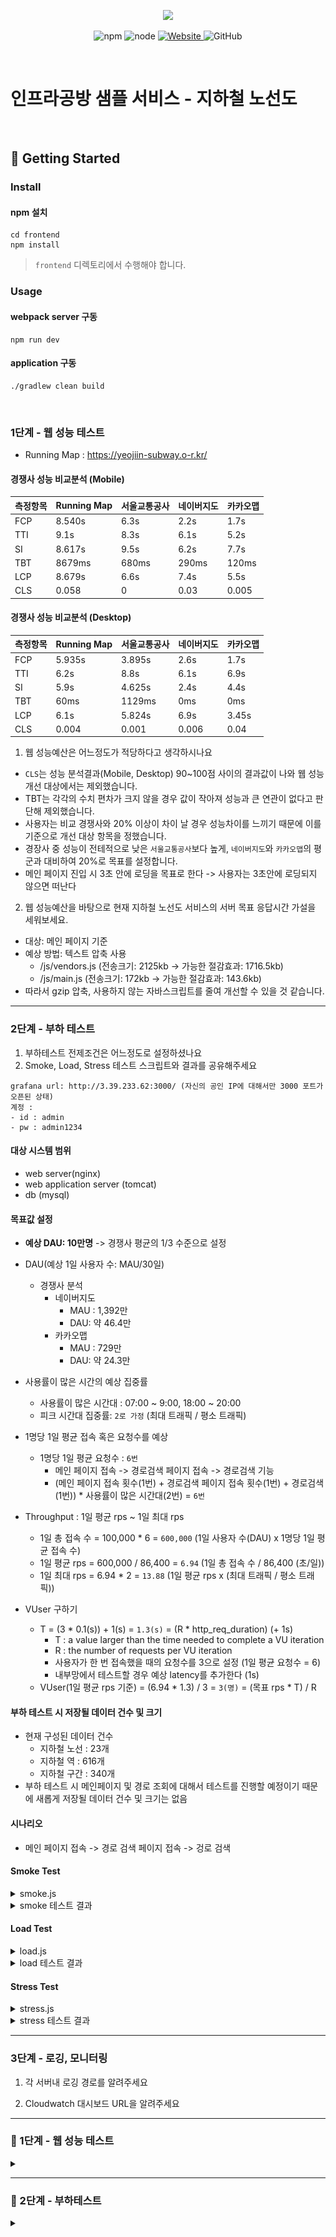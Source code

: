 <p align="center">
    <img width="200px;" src="https://raw.githubusercontent.com/woowacourse/atdd-subway-admin-frontend/master/images/main_logo.png"/>
</p>
<p align="center">
  <img alt="npm" src="https://img.shields.io/badge/npm-%3E%3D%205.5.0-blue">
  <img alt="node" src="https://img.shields.io/badge/node-%3E%3D%209.3.0-blue">
  <a href="https://edu.nextstep.camp/c/R89PYi5H" alt="nextstep atdd">
    <img alt="Website" src="https://img.shields.io/website?url=https%3A%2F%2Fedu.nextstep.camp%2Fc%2FR89PYi5H">
  </a>
  <img alt="GitHub" src="https://img.shields.io/github/license/next-step/atdd-subway-service">
</p>

<br>

# 인프라공방 샘플 서비스 - 지하철 노선도

<br>

## 🚀 Getting Started

### Install
#### npm 설치
```
cd frontend
npm install
```
> `frontend` 디렉토리에서 수행해야 합니다.

### Usage
#### webpack server 구동
```
npm run dev
```
#### application 구동
```
./gradlew clean build
```
<br>


### 1단계 - 웹 성능 테스트

- Running Map : https://yeojiin-subway.o-r.kr/

#### 경쟁사 성능 비교분석 (Mobile)

| 측정항목 | Running Map | 서울교통공사 | 네이버지도 | 카카오맵  |
|------|-------------|--------|-------|-------|
| FCP  | 8.540s      | 6.3s   | 2.2s  | 1.7s  |
| TTI  | 9.1s        | 8.3s   | 6.1s  | 5.2s  |
| SI   | 8.617s      | 9.5s   | 6.2s  | 7.7s  |
| TBT  | 8679ms      | 680ms  | 290ms | 120ms |
| LCP  | 8.679s      | 6.6s   | 7.4s  | 5.5s  |
| CLS  | 0.058       | 0      | 0.03  | 0.005 |

#### 경쟁사 성능 비교분석 (Desktop)

| 측정항목 | Running Map | 서울교통공사 | 네이버지도 | 카카오맵  |
|------|-------------|--------|-------|-------|
| FCP  | 5.935s      | 3.895s | 2.6s  | 1.7s  |
| TTI  | 6.2s        | 8.8s   | 6.1s  | 6.9s  |
| SI   | 5.9s        | 4.625s | 2.4s  | 4.4s  |
| TBT  | 60ms        | 1129ms | 0ms   | 0ms   |
| LCP  | 6.1s        | 5.824s | 6.9s  | 3.45s |
| CLS  | 0.004       | 0.001  | 0.006 | 0.04  |


1. 웹 성능예산은 어느정도가 적당하다고 생각하시나요
- `CLS`는 성능 분석결과(Mobile, Desktop) 90~100점 사이의 결과값이 나와 웹 성능 개선 대상에서는 제외했습니다. 
- TBT는 각각의 수치 편차가 크지 않을 경우 값이 작아져 성능과 큰 연관이 없다고 판단해 제외했습니다.
- 사용자는 비교 경쟁사와 20% 이상이 차이 날 경우 성능차이를 느끼기 때문에 이를 기준으로 개선 대상 항목을 정했습니다.
- 경장사 중 성능이 전테적으로 낮은 `서울교통공사`보다 높게, `네이버지도`와 `카카오맵`의 평군과 대비하여 20%로 목표를 설정합니다.
- 메인 페이지 진입 시 3초 안에 로딩을 목표로 한다 -> 사용자는 3초안에 로딩되지 않으면 떠난다

2. 웹 성능예산을 바탕으로 현재 지하철 노선도 서비스의 서버 목표 응답시간 가설을 세워보세요.
* 대상:  메인 페이지 기준
* 예상 방법: 텍스트 압축 사용
  - /js/vendors.js (전송크기: 2125kb -> 가능한 절감효과: 1716.5kb)
  - /js/main.js (전송크기: 172kb -> 가능한 절감효과: 143.6kb)
* 따라서 gzip 압축, 사용하지 않는 자바스크립트를 줄여 개선할 수 있을 것 같습니다.

---

### 2단계 - 부하 테스트 
1. 부하테스트 전제조건은 어느정도로 설정하셨나요
2. Smoke, Load, Stress 테스트 스크립트와 결과를 공유해주세요

```
grafana url: http://3.39.233.62:3000/ (자신의 공인 IP에 대해서만 3000 포트가 오픈된 상태)
계정 : 
- id : admin
- pw : admin1234
```

#### 대상 시스템 범위
- web server(nginx)
- web application server (tomcat)
- db (mysql)

#### 목표값 설정
- **예상 DAU: 10만명** -> 경쟁사 평균의 1/3 수준으로 설정
- DAU(예상 1일 사용자 수: MAU/30일)
  - 경쟁사 분석
    - 네이버지도 
      - MAU : 1,392만
      - DAU: 약 46.4만 
    - 카카오맵 
      - MAU : 729만 
      - DAU:  약 24.3만
      
- 사용률이 많은 시간의 예상 집중률
  - 사용률이 많은 시간대 : 07:00 ~ 9:00, 18:00 ~ 20:00
  - 피크 시간대 집중률: `2로 가정` (최대 트래픽 / 평소 트래픽)

- 1명당 1일 평균 접속 혹은 요청수를 예상
  - 1명당 1일 평균 요청수 : `6번`
    - 메인 페이지 접속 -> 경로검색 페이지 접속 -> 경로검색 기능
    - (메인 페이지 접속 횟수(1번) + 경로검색 페이지 접속 횟수(1번) + 경로검색(1번)) * 사용률이 많은 시간대(2번) = `6번`

- Throughput : 1일 평균 rps ~ 1일 최대 rps
  - 1일 총 접속 수 = 100,000 * 6 = `600,000` (1일 사용자 수(DAU) x 1명당 1일 평균 접속 수)
  - 1일 평균 rps = 600,000 / 86,400 = `6.94` (1일 총 접속 수 / 86,400 (초/일))
  - 1일 최대 rps = 6.94 * 2 = `13.88` (1일 평균 rps x (최대 트래픽 / 평소 트래픽))

- VUser 구하기
  - T = (3 * 0.1(s)) + 1(s) = `1.3(s)` = (R * http_req_duration) (+ 1s)
    - T : a value larger than the time needed to complete a VU iteration
    - R : the number of requests per VU iteration
    - 사용자가 한 번 접속했을 때의 요청수를 3으로 설정 (1일 평균 요청수 = 6)
    - 내부망에서 테스트할 경우 예상 latency를 추가한다 (1s)
  - VUser(1일 평균 rps 기준) = (6.94 * 1.3) / 3 = `3(명)` = (목표 rps * T) / R


#### 부하 테스트 시 저장될 데이터 건수 및 크기
- 현재 구성된 데이터 건수
  - 지하철 노선 : 23개
  - 지하철 역 : 616개
  - 지하철 구간 : 340개
- 부하 테스트 시 메인페이지 및 경로 조회에 대해서 테스트를 진행할 예정이기 때문에 새롭게 저장될 데이터 건수 및 크기는 없음

#### 시나리오
- 메인 페이지 접속 -> 경로 검색 페이지 접속 -> 겅로 검색 

#### Smoke Test
<details>
<summary> smoke.js </summary>

```javascript
import http from 'k6/http';
import { check, group, sleep, fail } from 'k6';

export let options = {
  vus: 1, // 1 user looping for 1 minute
  duration: '60s',

  thresholds: {
    http_req_duration: ['p(99)<1500'], // 99% of requests must complete below 1.5s
  },
};

const BASE_URL = 'https://yeojiin-subway.o-r.kr/';

export function mainPage() {
  let response = http.get(`${BASE_URL}`);
  check(response, {'[Result] Main Page': (response) => response.status === 200});
}

export function pathPage() {
  let response = http.get(`${BASE_URL}/path`);
  check(response, {'[Result] Path Page': (response) => response.status === 200});
}

export function searchPath() {
  let response = http.get(`${BASE_URL}/paths/?source=1&target=178`);
  check(response, {'[Result] Search Path': (response) => response.status === 200});
}

export default function () {
  mainPage();
  pathPage();
  searchPath();
}
```

</details>


<details>
<summary> smoke 테스트 결과 </summary>

```

          /\      |‾‾| /‾‾/   /‾‾/
     /\  /  \     |  |/  /   /  /
    /  \/    \    |     (   /   ‾‾\
   /          \   |  |\  \ |  (‾)  |
  / __________ \  |__| \__\ \_____/ .io

  execution: local
     script: smoke.js
     output: InfluxDBv1 (http://localhost:8086)

  scenarios: (100.00%) 1 scenario, 1 max VUs, 1m30s max duration (incl. graceful stop):
           * default: 1 looping VUs for 1m0s (gracefulStop: 30s)

running (1m00.0s), 0/1 VUs, 200 complete and 0 interrupted iterations
default ✓ [======================================] 1 VUs  1m0s

     ✓ [Result] Main Page
     ✓ [Result] Path Page
     ✓ [Result] Search Path

     checks.........................: 100.00% ✓ 600      ✗ 0
     data_received..................: 1.1 MB  18 kB/s
     data_sent......................: 76 kB   1.3 kB/s
     http_req_blocked...............: avg=60.15µs  min=1.7µs    med=3.24µs   max=33.66ms  p(90)=4.61µs   p(95)=5.61µs
     http_req_connecting............: avg=493ns    min=0s       med=0s       max=296.22µs p(90)=0s       p(95)=0s
   ✓ http_req_duration..............: avg=99.83ms  min=652.55µs med=1.22ms   max=416.95ms p(90)=294.02ms p(95)=303.91ms
       { expected_response:true }...: avg=99.83ms  min=652.55µs med=1.22ms   max=416.95ms p(90)=294.02ms p(95)=303.91ms
     http_req_failed................: 0.00%   ✓ 0        ✗ 600
     http_req_receiving.............: avg=85.87µs  min=33.57µs  med=67.6µs   max=444.46µs p(90)=130.36µs p(95)=190.82µs
     http_req_sending...............: avg=16.57µs  min=7.53µs   med=14.11µs  max=362µs    p(90)=22.83µs  p(95)=25.17µs
     http_req_tls_handshaking.......: avg=27.63µs  min=0s       med=0s       max=16.58ms  p(90)=0s       p(95)=0s
     http_req_waiting...............: avg=99.73ms  min=596.97µs med=1.11ms   max=416.84ms p(90)=293.91ms p(95)=303.77ms
     http_reqs......................: 600     9.993114/s
     iteration_duration.............: avg=300.17ms min=278.93ms med=290.35ms max=419.51ms p(90)=350.12ms p(95)=366.13ms
     iterations.....................: 200     3.331038/s
     vus............................: 1       min=1      max=1
     vus_max........................: 1       min=1      max=1
```

![img.png](image/smoke.png)
</details>



#### Load Test
<details>
<summary> load.js </summary>

```javascript
import http from 'k6/http';
import {check, group, sleep, fail} from 'k6';

export let options = {
  stages: [
    {duration: '1m', target: 1},
    {duration: '2m', target: 3},
    {duration: '4m', target: 6},
    {durtaion: '2m', target: 3},
    {durtaion: '1m', target: 1},
    {duration: '10s', target: 0}, // ramp-down to 0 users
  ],
  thresholds: {
    http_req_duration: ['p(99)<1500'], // 99% of requests must complete below 1.5s
  },
};

const BASE_URL = 'https://yeojiin-subway.o-r.kr/';

export function mainPage() {
  let response = http.get(`${BASE_URL}`);
  check(response, {'[Result] Main Page': (response) => response.status === 200});
}

export function pathPage() {
  let response = http.get(`${BASE_URL}/path`);
  check(response, {'[Result] Path Page': (response) => response.status === 200});
}

export function searchPath() {
  let response = http.get(`${BASE_URL}/paths/?source=1&target=178`);
  check(response, {'[Result] Search Path': (response) => response.status === 200});
}

export default function () {
  mainPage();
  pathPage();
  searchPath();
}
```
</details>


<details>
<summary> load 테스트 결과 </summary>

```
          /\      |‾‾| /‾‾/   /‾‾/
     /\  /  \     |  |/  /   /  /
    /  \/    \    |     (   /   ‾‾\
   /          \   |  |\  \ |  (‾)  |
  / __________ \  |__| \__\ \_____/ .io

  execution: local
     script: load.js
     output: InfluxDBv1 (http://localhost:8086)

  scenarios: (100.00%) 1 scenario, 6 max VUs, 7m40s max duration (incl. graceful stop):
           * default: Up to 6 looping VUs for 7m10s over 4 stages (gracefulRampDown: 30s, gracefulStop: 30s)

running (7m10.2s), 0/6 VUs, 1402 complete and 0 interrupted iterations
default ✓ [======================================] 0/6 VUs  7m10s

     ✓ [Result] Main Page
     ✓ [Result] Path Page
     ✓ [Result] Search Path

     checks.........................: 100.00% ✓ 4206     ✗ 0
     data_received..................: 7.7 MB  18 kB/s
     data_sent......................: 536 kB  1.2 kB/s
     http_req_blocked...............: avg=19.31µs  min=1.64µs   med=3.2µs    max=27.17ms p(90)=4.52µs   p(95)=5.12µs
     http_req_connecting............: avg=1.15µs   min=0s       med=0s       max=2.73ms  p(90)=0s       p(95)=0s
   ✗ http_req_duration..............: avg=293.95ms min=618.81µs med=1.33ms   max=1.99s   p(90)=1.23s    p(95)=1.39s
       { expected_response:true }...: avg=293.95ms min=618.81µs med=1.33ms   max=1.99s   p(90)=1.23s    p(95)=1.39s
     http_req_failed................: 0.00%   ✓ 0        ✗ 4206
     http_req_receiving.............: avg=96.04µs  min=32.5µs   med=73.52µs  max=7.17ms  p(90)=135.75µs p(95)=214.49µs
     http_req_sending...............: avg=19.08µs  min=7.01µs   med=14.29µs  max=6.14ms  p(90)=21.48µs  p(95)=27.35µs
     http_req_tls_handshaking.......: avg=10.28µs  min=0s       med=0s       max=23.71ms p(90)=0s       p(95)=0s
     http_req_waiting...............: avg=293.84ms min=542.2µs  med=1.24ms   max=1.99s   p(90)=1.23s    p(95)=1.39s
     http_reqs......................: 4206    9.776913/s
     iteration_duration.............: avg=882.44ms min=278.81ms med=859.64ms max=2.01s   p(90)=1.45s    p(95)=1.54s
     iterations.....................: 1402    3.258971/s
     vus............................: 1       min=1      max=6
     vus_max........................: 6       min=6      max=6

```

![img.png](image/load.png)
</details>



#### Stress Test
<details>
<summary> stress.js </summary>

```javascript
import http from 'k6/http';
import {check, group, sleep, fail} from 'k6';

export let options = {
  stages: [
    {duration: '1m', target: 6},
    {duration: '2m', target: 12},
    {duration: '2m', target: 24},
    {duration: '2m', target: 48},
    {duration: '2m', target: 96},
    {duration: '2m', target: 144},
    {duration: '2m', target: 288},
    {duration: '2m', target: 336},
    {duration: '2m', target: 384},
    {duration: '2m', target: 288},
    {duration: '2m', target: 192},
    {duration: '2m', target: 96},
    {duration: '2m', target: 48},
    {duration: '2m', target: 24},
    {duration: '1m', target: 6},
    {duration: '10s', target: 0}, // ramp-down to 0 users
  ],
  thresholds: {
    http_req_duration: ['p(99)<1500'], // 99% of requests must complete below 1.5s
  },
};

const BASE_URL = 'https://yeojiin-subway.o-r.kr/';

export function mainPage() {
  let response = http.get(`${BASE_URL}`);
  check(response, {'[Result] Main Page': (response) => response.status === 200});
}

export function pathPage() {
  let response = http.get(`${BASE_URL}/path`);
  check(response, {'[Result] Path Page': (response) => response.status === 200});
}

export function searchPath() {
  let response = http.get(`${BASE_URL}/paths/?source=1&target=178`);
  check(response, {'[Result] Search Path': (response) => response.status === 200});
}

export default function () {
  mainPage();
  pathPage();
  searchPath();
}
```
</details>


<details>
<summary> stress 테스트 결과 </summary>

```

```
</details>


---

### 3단계 - 로깅, 모니터링
1. 각 서버내 로깅 경로를 알려주세요

2. Cloudwatch 대시보드 URL을 알려주세요


---

### 🚀 1단계 - 웹 성능 테스트
<details>
<summary> </summary>

#### 요구사항
* 저장소를 활용하여 아래 요구사항을 해결합니다.
* README 에 있는 질문에 답을 추가한 후 PR을 보내고 리뷰요청을 합니다.

* [x] 웹 성능 예산 작성 후 서버 목표 응답시간 도출
  * 가설을 세우는 단계이므로, 정답은 없습니다. 주어진 정보를 바탕으로 나름의 논리만 세우면 됩니다. 서비스 오픈 등 여러 상황에선 주어진 정보가 제한적이라, 가설을 세우고 테스트하고 운영환경에서 검증해볼 수 밖에 없어요.

#### 힌트
1. 웹 성능 예산 작성하기
   WebPageTest, PageSpeed 등에서 테스트를 진행한 후, 웹 성능 예산을 작성합니다.
* 경쟁사 관련 자료   
  * 아래 자료를 참고하여 웹 성능 예산, 부하테스트 목푯값 등을 설계해보세요.
* 경쟁사   
  * 서울교통공사
  * 네이버지도
  * 카카오맵
* 언론보도
  * 데이터로보는 서울시 대중교통 이용
  * 카카오 모바일 APP 현황
  * 길찾기만 하루 1억건
  * 네이버 지도 MAU

2. 퍼포먼스 탭 활용하기
![img.png](image/img.png)
* 크롬 브라우저 도구를 활용하면, 퍼포먼스 탭에서 각 api별 요청 응답시간을 확인할 수 있어요. 웹 성능 예산에 영향을 주는 api 를 확인해보고, 가설을 세워보세요.

* 정량 기반(Quantity Based Metric) 예시
  * 메인 페이지의 모든 오브젝트 파일 크기는 10mb 미만으로 제한한다
  * 모든 웹 페이지의 각 페이지 내 포함된 자바스크립트 크기는 1mb 미만 이어야 한다.
  * 검색 페이지에는 2mb 미만의 이미지가 포함되어야 합니다.
* 시간 기반(Timing Based Metric) 예시
  * LTE 환경에서의 모바일 기기의 TTI:Time To Interactive는 5초 미만이어야 한다
  * DCL:Dom Content Loaded는 10초, FMP: First Meaningful Paint는 15초 미만이어야 한다
* 규칙 기반(Rule Based Metric) 예시
  * Lighthouse 성능 검사에서 80점 이상이어야 한다.


* FCP(First Contentful Paint) : 가장 첫번째 유의미한 콘텐츠(텍스트 or 이미지)가 표시되는 시간
* LCP(Large Contentful Paint) : 유의미한 콘텐츠(텍스트 or 이미지) 중 가장 큰 콘텐츠가 표시되는 시간
* TTI(Time To Interactive) : 사용자가 사이트와 완전히 상호작용 할 수 있을 때까지 걸리는 시간
* TBT(Total Blocking Time) : 상호작용이 불가능 했을 때의 시간
* CLS(Cumulative Layout Shift) : 표시 영역 안에 보이는 요소의 이동을 측정
* Speed Index : 페이지의 보이는 부분이 표시되는 평균 시간

</details>



---


### 🚀 2단계 - 부하테스트
<details>
<summary> </summary>

#### 요구사항
* [x] 부하 테스트
  * [x] 테스트 전제조건 정리
    * [x] 대상 시스템 범위
    * [x] 목푯값 설정 (latency, throughput, 부하 유지기간)
    * [x] 부하 테스트 시 저장될 데이터 건수 및 크기
  * [x] 아래 시나리오 중 하나를 선택하여 스크립트 작성
    * [x] 접속 빈도가 높은 페이지
    * [x] 데이터를 갱신하는 페이지
    * [x] 데이터를 조회하는데 여러 데이터를 참조하는 페이지
  * [x] Smoke, Load, Stress 테스트 후 결과를 기록

#### 힌트
부하테스트 소개
* k6 설치
```
  $ sudo apt-key adv --keyserver hkp://keyserver.ubuntu.com:80 --recv-keys C5AD17C747E3415A3642D57D77C6C491D6AC1D69
  $ echo "deb https://dl.k6.io/deb stable main" | sudo tee /etc/apt/sources.list.d/k6.list
  $ sudo apt-get update
  $ sudo apt-get install k6
 ```

* Smoke Test
```
  $ k6 run smoke.js
```

```
  # smoke.js
import http from 'k6/http';
import { check, group, sleep, fail } from 'k6';

export let options = {
  vus: 1, // 1 user looping for 1 minute
  duration: '10s',

  thresholds: {
    http_req_duration: ['p(99)<1500'], // 99% of requests must complete below 1.5s
  },
};

const BASE_URL = '[Target URL]';
const USERNAME = 'test id';
const PASSWORD = 'test password';

export default function ()  {

  var payload = JSON.stringify({
    email: USERNAME,
    password: PASSWORD,
  });

  var params = {
    headers: {
      'Content-Type': 'application/json',
    },
  };


  let loginRes = http.post(`${BASE_URL}/login/token`, payload, params);

  check(loginRes, {
    'logged in successfully': (resp) => resp.json('accessToken') !== '',
  });


  let authHeaders = {
    headers: {
      Authorization: `Bearer ${loginRes.json('accessToken')}`,
    },
  };
  let myObjects = http.get(`${BASE_URL}/members/me`, authHeaders).json();
  check(myObjects, { 'retrieved member': (obj) => obj.id != 0 });
  sleep(1);
};
```

```
xport let options = {
  stages: [
    { duration: '1m', target: 500 }, // simulate ramp-up of traffic from 1 to 100 users over 5 minutes.
    { duration: '2m', target: 500 }, // stay at 100 users for 10 minutes
    { duration: '10s', target: 0 }, // ramp-down to 0 users
  ],
  thresholds: {
    http_req_duration: ['p(99)<1500'], // 99% of requests must complete below 1.5s
    'logged in successfully': ['p(99)<1500'], // 99% of requests must complete below 1.5s
  },
};

```

** 테스트 설정값 구하기**   
**1. 목표 rps 구하기**
   a. 우선 예상 1일 사용자 수(DAU)를 정해봅니다.   
   b. 피크 시간대의 집중률을 예상해봅니다. (최대 트개픽 / 평소 트래픽)  
   c. 1명당 1일 평균 접속 혹은 요청수를 예상해봅니다.   
   d. 이를 바탕으로 Throughput을 계산합니다.   
* Throughput : 1일 평균 rps ~ 1일 최대 rps
  * 1일 사용자 수(DAU) x 1명당 1일 평균 접속 수 = 1일 총 접속 수
  * 1일 총 접속 수 / 86,400 (초/일) = 1일 평균 rps
  * 1일 평균 rps x (최대 트래픽 / 평소 트래픽) = 1일 최대 rps


** 2. VUser 구하기 **
 * Request Rate: measured by the number of requests per second (RPS)
 * VU: the number of virtual users
 * R: the number of requests per VU iteration
 * T: a value larger than the time needed to complete a VU iteration

```
T = (R * http_req_duration) (+ 1s) ; 내부망에서 테스트할 경우 예상 latency를 추가한다

VUser = (목표 rps * T) / R
```
가령, 두개의 요청 (R=2)이 있고, 왕복시간이 0.5s, 지연시간이 1초라고 가정할 때 (T=2), 계산식은 아래와 같다.   
VU = (300 * 2) / 2 = 300

** 3. 테스트 기간**
* 일반적으로 Load Test는 보통 30분 ~ 2시간 사이로 권장합니다. 부하가 주어진 상황에서 DB Failover, 배포 등 여러 상황을 부여하며 서비스의 성능을 확인합니다.

** 4.결과 화면 **
![img.png](image/img2.png)


* 대시보드 구성
1. influx db 설치
   * influx db 는 8086 포트를 점유합니다.
```
$ sudo apt install influxdb
```   
2. grafana 설치
* grafana 는 3000 포트를 점유합니다.
* 따라서 보안그룹에서 자신의 IP 에 대해 3000 포트 open 정책을 추가합니다.
* 초기 비밀번호 : admin / admin
```
$ sudo apt install grafana
```

* ubuntu 20.04 인 경우
```
$ wget -q -O - https://packages.grafana.com/gpg.key | sudo apt-key add -
$ echo "deb https://packages.grafana.com/oss/deb stable main" | sudo tee -a /etc/apt/sources.list.d/grafana.list
$ sudo apt update
$ sudo apt install grafana
$ sudo service grafana-server start
```

3. grafana 설정
   configuration > datasource 메뉴에서 datasource 를 추가합니다.
![img.png](image/img3.png)
* Dashboards > Import > Grafana.com Dashboard 항목에 2587을 입력하고, datasource 로 influxdb 를 설정한 후 import 합니다.
* https://grafana.com/grafana/dashboards/2587

![img.png](image/img4.png)

4. 부하테스트
```
$ k6 run --out influxdb=http://localhost:8086/myk6db smoke.js
```

![img.png](image/img5.png)


5. 명령어
- /var, /usr 부분에 로그가 대부분 남아지우는 것 추천
- 부하테스트 이후 로그가 용량을 전부 차지해 `write error in swap file` 등이 발생
```
sudo -s du -sh /var
sudo -s du -sh /usr
```

- /var 경로 정리
```
sudo -s du -h --max-depth=1
```

- 로그 위치로 가서 /home 위치에 백업
```
ex) 
mv debug.log /home/ubuntu/logBackup
```

- 백업 후 하나로 묶인 backup로그들을 나눠주기
```
split -l 300 jenkins.log part_jenkins
```
-> 바로 영역이 비워지지 않고, 실행되고 있는 부분을 종료하고 재시작해야 영역이 제대로 비워짐

참고: https://ipex.tistory.com/entry/CenetOS-cannot-create-temp-file-for-here-document-%EC%9E%A5%EC%B9%98%EC%97%90-%EB%82%A8%EC%9D%80-%EA%B3%B5%EA%B0%84%EC%9D%B4-%EC%97%86%EC%9D%8C-%EC%98%A4%EB%A5%98-%ED%98%84%EC%83%81
</details>
